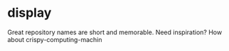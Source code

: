 # display
Great repository names are short and memorable. Need inspiration? How about crispy-computing-machin
